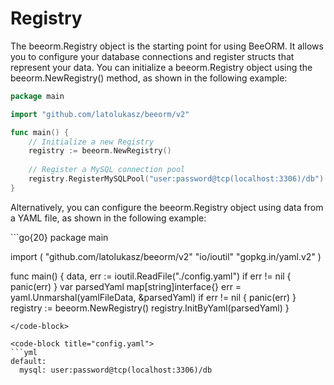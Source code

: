 # Registry

The beeorm.Registry object is the starting point for using BeeORM. It allows you to configure your database connections and register structs that represent your data. You can initialize a 
beeorm.Registry object using the beeorm.NewRegistry() method, as shown in the following example:
```go
package main

import "github.com/latolukasz/beeorm/v2"

func main() {
    // Initialize a new Registry
    registry := beeorm.NewRegistry()
    
    // Register a MySQL connection pool
    registry.RegisterMySQLPool("user:password@tcp(localhost:3306)/db") 
} 
```

Alternatively, you can configure the beeorm.Registry object using data from a YAML file, as shown in the following example:

<code-group>
<code-block title="go">
```go{20}
package main

import (
    "github.com/latolukasz/beeorm/v2"
    "io/ioutil"
    "gopkg.in/yaml.v2"
)

func main() {
    data, err := ioutil.ReadFile("./config.yaml")
    if err != nil {
        panic(err)
    }
    var parsedYaml map[string]interface{}
    err = yaml.Unmarshal(yamlFileData, &parsedYaml)
    if err != nil {
        panic(err)
    }
    registry := beeorm.NewRegistry()
    registry.InitByYaml(parsedYaml)
}
```
</code-block>

<code-block title="config.yaml">
```yml
default:
  mysql: user:password@tcp(localhost:3306)/db
```
</code-block>
</code-group>
